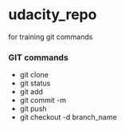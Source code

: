 # udacity_repo
for training git commands 
### GIT commands
* git clone
* git status
* git add
* git commit -m
* git push
* git checkout -d branch_name

